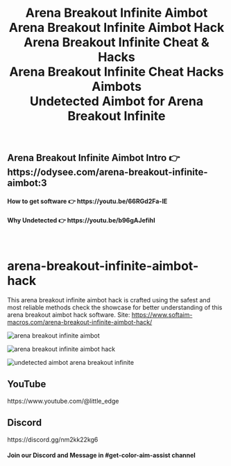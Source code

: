 


<h1 align="center">
  <br>
  Arena Breakout Infinite Aimbot
  <br>
  Arena Breakout Infinite Aimbot Hack
  <br>
  Arena Breakout Infinite Cheat & Hacks
  <br>
  Arena Breakout Infinite Cheat Hacks Aimbots
  <br>
  Undetected Aimbot for Arena Breakout Infinite
</h1>

<br>
<h2>Arena Breakout Infinite Aimbot Intro  👉 https://odysee.com/arena-breakout-infinite-aimbot:3 </h2>
<h4>How to get software 👉 https://youtu.be/66RGd2Fa-IE </h4>
<h4>Why Undetected 👉 https://youtu.be/b96gAJefihI </h4>
<br>

# arena-breakout-infinite-aimbot-hack
This arena breakout infinite aimbot hack is crafted using the safest and most reliable methods check the showcase for better understanding of this arena breakout aimbot hack software.
Site: https://www.softaim-macros.com/arena-breakout-infinite-aimbot-hack/

![arena breakout infinite aimbot](https://github.com/user-attachments/assets/aa7dce78-8fff-47fd-b491-7cfc7a5106f9)

![arena breakout infinite aimbot hack](https://github.com/user-attachments/assets/53839ab4-0311-450a-9c08-b9ce2171d715)

![undetected aimbot arena breakout infinite](https://github.com/user-attachments/assets/10186ffc-af2d-4f7f-8cbc-04e646b965b6)


<h2>YouTube</h2>
https://www.youtube.com/@little_edge
<br>
<h2>Discord</h2>
https://discord.gg/nm2kk22kg6
<h4>Join our Discord and Message in #get-color-aim-assist channel</h4>



